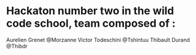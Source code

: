 # Hackaton number two in the wild code school, team composed of :
Aurelien Grenet @Morzanne
Victor Todeschini @Tshintuu
Thibault Durand @Thibdr
